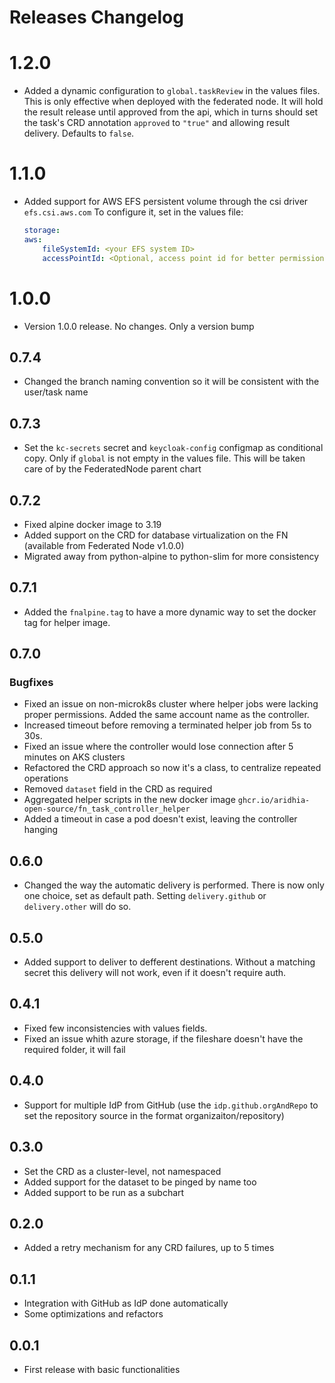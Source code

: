 # Releases Changelog

# 1.2.0
- Added a dynamic configuration to `global.taskReview` in the values files. This is only effective when deployed with the federated node. It will hold the result release until approved from the api, which in turns should set the task's CRD annotation `approved` to `"true"` and allowing result delivery. Defaults to `false`.
# 1.1.0
- Added support for AWS EFS persistent volume through the csi driver `efs.csi.aws.com`
    To configure it, set in the values file:
    ```yaml
    storage:
    aws:
        fileSystemId: <your EFS system ID>
        accessPointId: <Optional, access point id for better permission and isolation management in the EFS>
    ```

# 1.0.0
- Version 1.0.0 release. No changes. Only a version bump

## 0.7.4
- Changed the branch naming convention so it will be consistent with the user/task name

## 0.7.3
- Set the `kc-secrets` secret and `keycloak-config` configmap as conditional copy. Only if `global` is not empty in the values file.
    This will be taken care of by the FederatedNode parent chart

## 0.7.2
- Fixed alpine docker image to 3.19
- Added support on the CRD for database virtualization on the FN (available from Federated Node v1.0.0)
- Migrated away from python-alpine to python-slim for more consistency

## 0.7.1
- Added the `fnalpine.tag` to have a more dynamic way to set the docker tag for helper image.

## 0.7.0
### Bugfixes
- Fixed an issue on non-microk8s cluster where helper jobs were lacking proper permissions. Added the same account name as the controller.
- Increased timeout before removing a terminated helper job from 5s to 30s.
- Fixed an issue where the controller would lose connection after 5 minutes on AKS clusters
- Refactored the CRD approach so now it's a class, to centralize repeated operations
- Removed `dataset` field in the CRD as required
- Aggregated helper scripts in the new docker image `ghcr.io/aridhia-open-source/fn_task_controller_helper`
- Added a timeout in case a pod doesn't exist, leaving the controller hanging


## 0.6.0
- Changed the way the automatic delivery is performed. There is now only one choice, set as default path. Setting `delivery.github` or `delivery.other` will do so.

## 0.5.0
- Added support to deliver to defferent destinations. Without a matching secret this delivery will not work, even if it doesn't require auth.

## 0.4.1
- Fixed few inconsistencies with values fields.
- Fixed an issue whith azure storage, if the fileshare doesn't have the required folder, it will fail

## 0.4.0
- Support for multiple IdP from GitHub (use the `idp.github.orgAndRepo` to set the repository source in the format organizaiton/repository)

## 0.3.0
- Set the CRD as a cluster-level, not namespaced
- Added support for the dataset to be pinged by name too
- Added support to be run as a subchart

## 0.2.0
- Added a retry mechanism for any CRD failures, up to 5 times

## 0.1.1
- Integration with GitHub as IdP done automatically
- Some optimizations and refactors

## 0.0.1
- First release with basic functionalities
